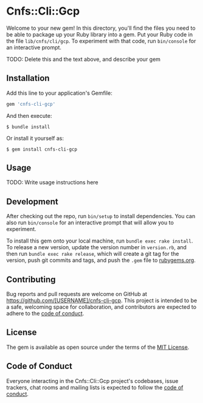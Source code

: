 # Cnfs::Cli::Gcp

Welcome to your new gem! In this directory, you'll find the files you need to be able to package up your Ruby library into a gem. Put your Ruby code in the file `lib/cnfs/cli/gcp`. To experiment with that code, run `bin/console` for an interactive prompt.

TODO: Delete this and the text above, and describe your gem

## Installation

Add this line to your application's Gemfile:

```ruby
gem 'cnfs-cli-gcp'
```

And then execute:

    $ bundle install

Or install it yourself as:

    $ gem install cnfs-cli-gcp

## Usage

TODO: Write usage instructions here

## Development

After checking out the repo, run `bin/setup` to install dependencies. You can also run `bin/console` for an interactive prompt that will allow you to experiment.

To install this gem onto your local machine, run `bundle exec rake install`. To release a new version, update the version number in `version.rb`, and then run `bundle exec rake release`, which will create a git tag for the version, push git commits and tags, and push the `.gem` file to [rubygems.org](https://rubygems.org).

## Contributing

Bug reports and pull requests are welcome on GitHub at https://github.com/[USERNAME]/cnfs-cli-gcp. This project is intended to be a safe, welcoming space for collaboration, and contributors are expected to adhere to the [code of conduct](https://github.com/[USERNAME]/cnfs-cli-gcp/blob/master/CODE_OF_CONDUCT.md).


## License

The gem is available as open source under the terms of the [MIT License](https://opensource.org/licenses/MIT).

## Code of Conduct

Everyone interacting in the Cnfs::Cli::Gcp project's codebases, issue trackers, chat rooms and mailing lists is expected to follow the [code of conduct](https://github.com/[USERNAME]/cnfs-cli-gcp/blob/master/CODE_OF_CONDUCT.md).

